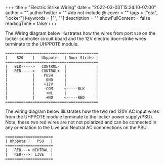 +++
title = "Electric Strike Wiring"
date = "2022-03-03T15:24:10-07:00"
author = ""
authorTwitter = "" #do not include @
cover = ""
tags = ["ota", "locker"]
keywords = ["", ""]
description = ""
showFullContent = false
readingTime = false
+++

The Wiring diagram below illustrates how the wires from port `S20` on the locker controller circuit board and the 12V electric door-strike wires terminate to the UHPPOTE module.

```
=========================================
|    S20    |   Uhppote   | Door Strike |
=========================================
|   BLK----->   CONTROL-  |             |
|   RED----->   CONTROL+  |             |
|           |    PUSH     |             |
|           |     GND     |             |
|           |    +12V     |             |
|           |    -COM     <-----BLK     |
|           |     +NC     |             |
|           |     +NO     <-----RED     |
=========================================
```

The wiring diagram below illustrates how the two red 120V AC input wires from the UHPPOTE module terminate to the locker power supply(PSU). Note, these two red wires are not not polarized and can be connected in any orientation to the Live and Neutral AC connnections on the PSU.

```
=====================
| Uhppote |   PSU   |
=====================
|   RED---> NEUTRAL |
|   RED--->  LIVE   |
=====================
```
